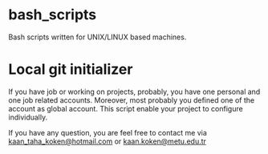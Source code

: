 # bash_scripts

Bash scripts written for UNIX/LINUX based machines.

# Local git initializer
If you have job or working on projects, probably, you have one personal and one job related accounts. Moreover, most probably you defined one of the account as global account. This script enable your project to configure individually.


If you have any question, you are feel free to contact me via kaan_taha_koken@hotmail.com or kaan.koken@metu.edu.tr
